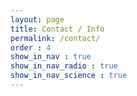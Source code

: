 ```yaml
---
layout: page
title: Contact / Info
permalink: /contact/
order : 4
show_in_nav : true
show_in_nav_radio : true
show_in_nav_science : true
---
```

